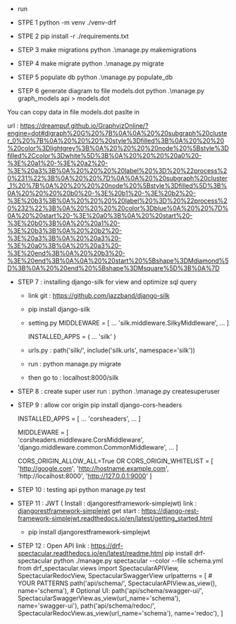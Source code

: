 - run 
+ STPE 1 
    python -m venv ./venv-drf

+ STPE 2
    pip install -r ./requirements.txt

+ STEP 3 make migrations
    python .\manage.py makemigrations

+ STEP 4 make migrate
    python .\manage.py migrate

+ STEP 5 populate db <pass data in database as Sample data>
    python .\manage.py populate_db

+ STEP 6 generate diagram to file models.dot
    python .\manage.py graph_models api > models.dot

You can copy data in file models.dot paslte in 

url : https://dreampuf.github.io/GraphvizOnline/?engine=dot#digraph%20G%20%7B%0A%0A%20%20subgraph%20cluster_0%20%7B%0A%20%20%20%20style%3Dfilled%3B%0A%20%20%20%20color%3Dlightgrey%3B%0A%20%20%20%20node%20%5Bstyle%3Dfilled%2Ccolor%3Dwhite%5D%3B%0A%20%20%20%20a0%20-%3E%20a1%20-%3E%20a2%20-%3E%20a3%3B%0A%20%20%20%20label%20%3D%20%22process%20%231%22%3B%0A%20%20%7D%0A%0A%20%20subgraph%20cluster_1%20%7B%0A%20%20%20%20node%20%5Bstyle%3Dfilled%5D%3B%0A%20%20%20%20b0%20-%3E%20b1%20-%3E%20b2%20-%3E%20b3%3B%0A%20%20%20%20label%20%3D%20%22process%20%232%22%3B%0A%20%20%20%20color%3Dblue%0A%20%20%7D%0A%20%20start%20-%3E%20a0%3B%0A%20%20start%20-%3E%20b0%3B%0A%20%20a1%20-%3E%20b3%3B%0A%20%20b2%20-%3E%20a3%3B%0A%20%20a3%20-%3E%20a0%3B%0A%20%20a3%20-%3E%20end%3B%0A%20%20b3%20-%3E%20end%3B%0A%0A%20%20start%20%5Bshape%3DMdiamond%5D%3B%0A%20%20end%20%5Bshape%3DMsquare%5D%3B%0A%7D

+ STEP 7 : installing django-silk for view and optimize sql query

    -  link git : https://github.com/jazzband/django-silk
    -  pip install django-silk
    -  setting.py 
        MIDDLEWARE = [
            ...
            'silk.middleware.SilkyMiddleware',
            ...
        ]

        INSTALLED_APPS = (
            ...
            'silk'
        )
    -  urls.py :
        path('silk/', include('silk.urls', namespace='silk'))
    -  run : python manage.py migrate
    -  then go to : localhost:8000/silk

- STEP 8 : create super user
    run : python .\manage.py createsuperuser

- STEP 9 : allow cor origin
    pip install django-cors-headers


    INSTALLED_APPS = [
    ...
    'corsheaders',
    ...
    ]

    MIDDLEWARE = [  
    'corsheaders.middleware.CorsMiddleware',
    'django.middleware.common.CommonMiddleware',
    ...
    ]

    CORS_ORIGIN_ALLOW_ALL=True 
    OR
    CORS_ORIGIN_WHITELIST = [
    'http://google.com',
    'http://hostname.example.com',
    'http://localhost:8000',
    'http://127.0.0.1:9000'
    ] 
- STEP 10 : testing api 
    python manage.py test

- STEP 11 : JWT ( Install : djangorestframework-simplejwt) 
    link : [djangorestframework-simplejwt](https://github.com/jazzband/djangorestframework-simplejwt)
    get start : https://django-rest-framework-simplejwt.readthedocs.io/en/latest/getting_started.html
    - pip install djangorestframework-simplejwt
- STEP 12 : Open API
    link : https://drf-spectacular.readthedocs.io/en/latest/readme.html
    pip install drf-spectacular
    python ./manage.py spectacular --color --file schema.yml
    from drf_spectacular.views import SpectacularAPIView, SpectacularRedocView, SpectacularSwaggerView
    urlpatterns = [
        # YOUR PATTERNS
        path('api/schema/', SpectacularAPIView.as_view(), name='schema'),
        # Optional UI:
        path('api/schema/swagger-ui/', SpectacularSwaggerView.as_view(url_name='schema'), name='swagger-ui'),
        path('api/schema/redoc/', SpectacularRedocView.as_view(url_name='schema'), name='redoc'),
    ]
